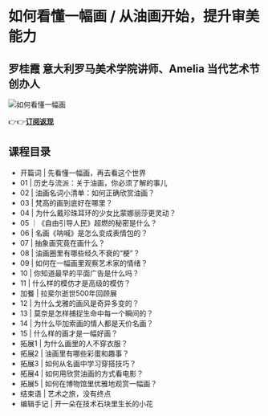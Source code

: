 如何看懂一幅画 / 从油画开始，提升审美能力
======================

罗桂霞 **意大利罗马美术学院讲师、Amelia 当代艺术节创办人** 
------------------------------------

![如何看懂一幅画](https://www.geekgay.com/storage/geek/geek_7c51234984e634e41def8a92178f4c84.jpg)  
  
👉👉[**订阅返现**](https://time.geekbang.org/column/intro/100056201?code=4Zc5h23223z2NzxZkpnQrOEn9i3zFTFM%2Fu0omH7XtMg%3D "如何看懂一幅画")  
  
课程目录
----

  
  
- 开篇词 | 先看懂一幅画，再去看这个世界
- 01 | 历史与流派：关于油画，你必须了解的事儿
- 02 | 油画名词小清单：如何正确欣赏油画？
- 03 | 梵高的画到底好在哪里？
- 04 | 为什么戴珍珠耳环的少女比蒙娜丽莎更灵动？
- 05 ｜《自由引导人民》超燃的秘密是什么？
- 06 | 名画《呐喊》是怎么变成表情包的？
- 07 | 抽象画究竟在画什么？
- 08 | 油画圈里有哪些经久不衰的“梗”？
- 09 | 如何在一幅画里观察艺术家的情绪？
- 10 | 你知道最早的平面广告是什么吗？
- 11 | 什么样的模仿才是高级的模仿？
- 加餐 | 拉斐尔逝世500年回顾展
- 12 | 为什么戈雅的画风是奇异多变的？
- 13 | 莫奈是怎样捕捉生命中每一个瞬间的？
- 14 | 为什么毕加索画的情人都是天价名画？
- 15 | 什么样的画才是一幅好画？
- 拓展1 | 为什么画里的人不穿衣服？
- 拓展2 | 油画里有哪些彩蛋和趣事？
- 拓展3 | 如何从名画中学习穿搭技巧？
- 拓展4 | 如何用欣赏油画的方式看电影？
- 拓展5 | 如何在博物馆里优雅地观赏一幅画？
- 结束语 | 艺术之旅，没有终点
- 编辑手记 | 开一朵在技术石块里生长的小花